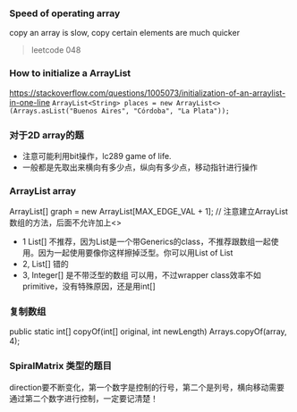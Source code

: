 ### Speed of operating array
copy an array is slow, copy certain elements are much quicker
> leetcode 048

### How to initialize a ArrayList
https://stackoverflow.com/questions/1005073/initialization-of-an-arraylist-in-one-line
`ArrayList<String> places = new ArrayList<>(Arrays.asList("Buenos Aires", "Córdoba", "La Plata"));`

### 对于2D array的题
- 注意可能利用bit操作，lc289 game of life.
- 一般都是先取出来横向有多少点，纵向有多少点，移动指针进行操作

### ArrayList array
ArrayList<Integer>[] graph = new ArrayList[MAX_EDGE_VAL + 1]; // 注意建立ArrayList数组的方法，后面不允许加上<>
- 1 List[]
不推荐，因为List是一个带Generics的class，不推荐跟数组一起使用。因为一起使用要像你这样擦掉泛型。你可以用List of List
- 2, List<Integer>[]
错的
- 3, Integer[]
是不带泛型的数组 可以用，不过wrapper class效率不如primitive，没有特殊原因，还是用int[]

### 复制数组
public static int[] copyOf(int[] original, int newLength)
Arrays.copyOf(array, 4);

### SpiralMatrix 类型的题目
direction要不断变化，第一个数字是控制的行号，第二个是列号，横向移动需要通过第二个数字进行控制，一定要记清楚！

